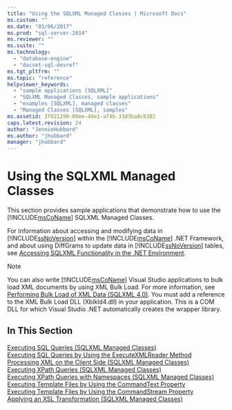 ```yaml
---
title: "Using the SQLXML Managed Classes | Microsoft Docs"
ms.custom: ""
ms.date: "03/06/2017"
ms.prod: "sql-server-2014"
ms.reviewer: ""
ms.suite: ""
ms.technology: 
  - "database-engine"
  - "docset-sql-devref"
ms.tgt_pltfrm: ""
ms.topic: "reference"
helpviewer_keywords: 
  - "sample applications [SQLXML]"
  - "SQLXML Managed Classes, sample applications"
  - "examples [SQLXML], managed classes"
  - "Managed Classes [SQLXML], samples"
ms.assetid: 3f021290-00ee-44e1-af4b-33d3ba8c6302
caps.latest.revision: 24
author: "JennieHubbard"
ms.author: "jhubbard"
manager: "jhubbard"
---
```

# Using the SQLXML Managed Classes
  This section provides sample applications that demonstrate how to use the [!INCLUDE[msCoName](../../includes/msconame-md.md)] SQLXML Managed Classes.  
  
 For information about accessing and modifying data in [!INCLUDE[ssNoVersion](../../includes/ssnoversion-md.md)] within the [!INCLUDE[msCoName](../../includes/msconame-md.md)] .NET Framework, and about using DiffGrams to update data in [!INCLUDE[ssNoVersion](../../includes/ssnoversion-md.md)] tables, see [Accessing SQLXML Functionality in the .NET Environment](../../../2014/database-engine/dev-guide/accessing-sqlxml-functionality-in-the-net-environment.md).  
  
> [!NOTE]  
>  You can also write [!INCLUDE[msCoName](../../includes/msconame-md.md)] Visual Studio applications to bulk load XML documents by using XML Bulk Load. For more information, see [Performing Bulk Load of XML Data &#40;SQLXML 4.0&#41;](../../../2014/database-engine/dev-guide/performing-bulk-load-of-xml-data-sqlxml-4-0.md). You must add a reference to the XML Bulk Load DLL (Xblkld4.dll) in your application. This is a COM DLL for which Visual Studio .NET automatically creates the wrapper library.  
  
## In This Section  
 [Executing SQL Queries &#40;SQLXML Managed Classes&#41;](../../../2014/database-engine/dev-guide/executing-sql-queries-sqlxml-managed-classes.md)  
  [Executing SQL Queries by Using the ExecuteXMLReader Method](../../../2014/database-engine/dev-guide/executing-sql-queries-by-using-the-executexmlreader-method.md)  
  [Processing XML on the Client Side &#40;SQLXML Managed Classes&#41;](../../../2014/database-engine/dev-guide/processing-xml-on-the-client-side-sqlxml-managed-classes.md)  
  [Executing XPath Queries &#40;SQLXML Managed Classes&#41;](../../../2014/database-engine/dev-guide/executing-xpath-queries-sqlxml-managed-classes.md)  
  [Executing XPath Queries with Namespaces &#40;SQLXML Managed Classes&#41;](../../../2014/database-engine/dev-guide/executing-xpath-queries-with-namespaces-sqlxml-managed-classes.md)  
  [Executing Template Files by Using the CommandText Property](../../../2014/database-engine/dev-guide/executing-template-files-by-using-the-commandtext-property.md)  
  [Executing Template Files by Using the CommandStream Property](../../../2014/database-engine/dev-guide/executing-template-files-by-using-the-commandstream-property.md)  
  [Applying an XSL Transformation &#40;SQLXML Managed Classes&#41;](../../../2014/database-engine/dev-guide/applying-an-xsl-transformation-sqlxml-managed-classes.md)  
  